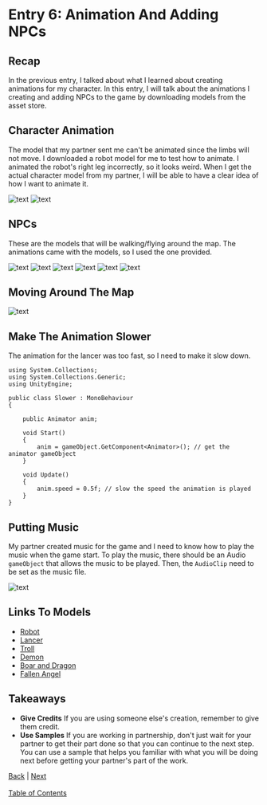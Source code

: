 # Entry 6: Animation And Adding NPCs

## Recap
In the previous entry, I talked about what I learned about creating animations for my character. In this entry, I will talk about the animations I creating and adding NPCs to the game by downloading models from the asset store.

## Character Animation
The model that my partner sent me can't be animated since the limbs will not move. I downloaded a robot model for me to test how to animate. I animated the robot's right leg incorrectly, so it looks weird. When I get the actual character model from my partner, I will be able to have a clear idea of how I want to animate it.

![text](https://github.com/dive0/c-sharp-unity-independent-study/blob/master/images/character_animation.gif)
![text](https://github.com/dive0/c-sharp-unity-independent-study/blob/master/images/Animate_character.png)

## NPCs
These are the models that will be walking/flying around the map. The animations came with the models, so I used the one provided.

![text](https://github.com/dive0/c-sharp-unity-independent-study/blob/master/images/troll.gif)
![text](https://github.com/dive0/c-sharp-unity-independent-study/blob/master/images/lancer.gif)
![text](https://github.com/dive0/c-sharp-unity-independent-study/blob/master/images/Demon.gif)
![text](https://github.com/dive0/c-sharp-unity-independent-study/blob/master/images/boar.gif)
![text](https://github.com/dive0/c-sharp-unity-independent-study/blob/master/images/dragon.gif)
![text](https://github.com/dive0/c-sharp-unity-independent-study/blob/master/images/angel.gif)

## Moving Around The Map

![text](https://github.com/dive0/c-sharp-unity-independent-study/blob/master/images/move.gif)

## Make The Animation Slower
The animation for the lancer was too fast, so I need to make it slow down.

```
using System.Collections;
using System.Collections.Generic;
using UnityEngine;

public class Slower : MonoBehaviour
{

    public Animator anim;

    void Start()
    {
        anim = gameObject.GetComponent<Animator>(); // get the animator gameObject
    }

    void Update()
    {
        anim.speed = 0.5f; // slow the speed the animation is played
    }
}
```

## Putting Music
My partner created music for the game and I need to know how to play the music when the game start. To play the music, there should be an Audio `gameObject` that allows the music to be played. Then, the `AudioClip` need to be set as the music file.

![text](https://github.com/dive0/c-sharp-unity-independent-study/blob/master/images/audio_source.png)

## Links To Models
* [Robot](https://assetstore.unity.com/packages/3d/characters/robots/space-robot-kyle-4696)
* [Lancer](https://assetstore.unity.com/packages/3d/characters/monster-lowploygon-mobile-lancer-140601)
* [Troll](https://assetstore.unity.com/packages/3d/characters/humanoids/troll-giant-122206)
* [Demon](https://assetstore.unity.com/packages/3d/characters/humanoids/demon-blade-lord-140993)
* [Boar and Dragon](https://assetstore.unity.com/packages/3d/characters/creatures/dragon-the-terror-bringer-and-dragon-boar-77121)
* [Fallen Angel](https://assetstore.unity.com/packages/3d/characters/humanoids/fallen-angel-pack-125164)

## Takeaways
* **Give Credits** If you are using someone else's creation, remember to give them credit.
* **Use Samples** If you are working in partnership, don't just wait for your partner to get their part done so that you can continue to the next step. You can use a sample that helps you familiar with what you will be doing next before getting your partner's part of the work.

[Back](entry-5.md) | [Next](entry-7.md) <br><br>
[Table of Contents](../README.md)
